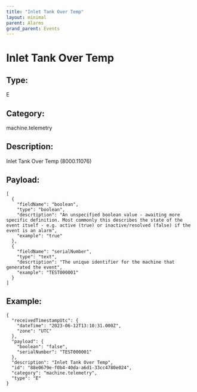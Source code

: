 ```yaml
---
title: "Inlet Tank Over Temp"
layout: minimal
parent: Alarms
grand_parent: Events
---
```


# Inlet Tank Over Temp

## Type:

E

## Category:

machine.telemetry

## Description: 

Inlet Tank Over Temp (8000.11076)

## Payload:

```
[
  {
    "fieldName": "boolean",
    "type": "boolean",
    "descrtiption": "An unspecified boolean value - awaiting more specific definition. Most commonly this describes the state of the event itself - e.g. active (true) or inactive/resolved (false) if the event is an alarm",
    "example": "true"
  },
  {
    "fieldName": "serialNumber",
    "type": "text",
    "descrtiption": "The unique identifier for the machine that generated the event",
    "example": "TEST000001"
  }
]
```

## Example:

```
{
  "receivedTimestampUtc": {
    "dateTime": "2023-06-12T13:10:31.000Z",
    "zone": "UTC"
  },
  "payload": {
    "boolean": "false",
    "serialNumber": "TEST000001"
  },
  "description": "Inlet Tank Over Temp",
  "id": "88e0679e-f0b4-40da-a6d1-33cc4780e024",
  "category": "machine.telemetry",
  "type": "E"
}
```
